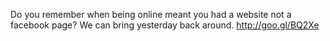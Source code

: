 Do you remember when being online meant you had a website not a facebook page? We can bring yesterday back around. http://goo.gl/BQ2Xe